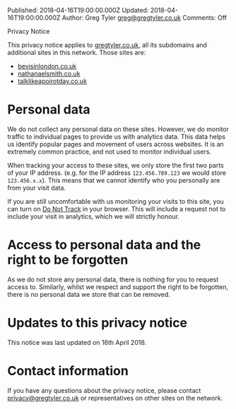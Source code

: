 Published: 2018-04-16T19:00:00.000Z
Updated: 2018-04-16T19:00:00.000Z
Author: Greg Tyler <greg@gregtyler.co.uk>
Comments: Off

Privacy Notice

This privacy notice applies to [gregtyler.co.uk](https://gregtyler.co.uk), all its subdomains and additional sites in this network. Those sites are:
*  [bevisinlondon.co.uk](https://bevisinlondon.co.uk)
*  [nathanaelsmith.co.uk](https://nathanaelsmith.co.uk)
*  [talklikeapoirotday.co.uk](https://talklikeapoirotday.co.uk)

# Personal data
We do not collect any personal data on these sites. However, we do monitor traffic to individual pages to provide us with analytics data. This data helps us identify popular pages and movement of users across websites. It is an extremely common practice, and not used to monitor individual users.

When tracking your access to these sites, we only store the first two parts of your IP address. (e.g. for the IP address `123.456.789.123` we would store `123.456.x.x`). This means that we cannot identify who you personally are from your visit data.

If you are still uncomfortable with us monitoring your visits to this site, you can turn on [Do Not Track](https://www.eff.org/issues/do-not-track) in your browser. This will include a request not to include your visit in analytics, which we will strictly honour.

# Access to personal data and the right to be forgotten
As we do not store any personal data, there is nothing for you to request access to. Similarly, whilst we respect and support the right to be forgotten, there is no personal data we store that can be removed.

# Updates to this privacy notice
This notice was last updated on 16th April 2018.

# Contact information
If you have any questions about the privacy notice, please contact [privacy@gregtyler.co.uk](mailto:privacy@gregtyler.co.uk) or representatives on other sites on the network.
